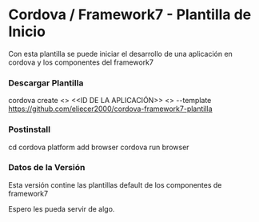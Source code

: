 # Cordova / Framework7 - Plantilla de Inicio
Con esta plantilla se puede iniciar el desarrollo de una aplicación en cordova y los componentes del framework7

### Descargar Plantilla
cordova create <<NOMBRE DE LA CARPETA>> <<ID DE LA APLICACIÓN>> <<NOMBRE DE LA APLICACION>> --template https://github.com/eliecer2000/cordova-framework7-plantilla

### Postinstall
cd <NOMBRE DE LA CARPETA>
cordova platform add browser
cordova run browser

### Datos de la Versión
Esta versión contine las plantillas default de los componentes de framework7





Espero les pueda servir de algo.
